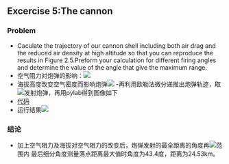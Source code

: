 ## Excercise 5:The cannon
### Problem
- Caculate the trajectory of our cannon shell including both air drag and the reduced air density at high altitude so that you can reproduce the results in Figure 2.5.Preform your calculation for different firing angles and determine the value of the angle that give the maximum range.
- 空气阻力对炮弹的影响：![](http://latex.codecogs.com/gif.latex?F_{drag}=-B_2v^2)
- 海拔高度改变空气密度而影响炮弹![](http://latex.codecogs.com/gif.latex?F_{drag}^*=\frac{\rho&space;}{\rho&space;_0}F_{drag}(y=0)=(1-\frac{ay}{T_0})F_{drag}(y=0))
-再利用欧勒法微分递推出炮弹轨迹，取![](http://latex.codecogs.com/gif.latex?30^{\circ}\sim&space;60^{\circ})发射炮弹，再用pylab得到图像如下
- [代码](https://github.com/jiagu999/Computational_Physics_N2015301020066/blob/master/excercise%205_code)
- 运行结果![](https://i.loli.net/2017/10/13/59e0e19f7fb6e.png)
### 结论
- 加上空气阻力及海拔对空气阻力的改变后，炮弹发射的最全距离的角度再![](http://latex.codecogs.com/gif.latex?40^{\circ}\sim&space;45^{\circ})范围内
最后细分角度测量落点距离最大值时角度为43.4度，距离为24.53km。

